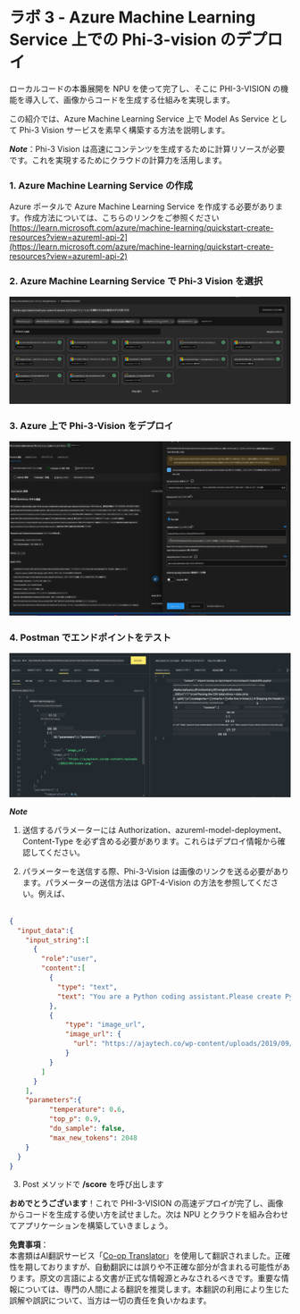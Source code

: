 <!--
CO_OP_TRANSLATOR_METADATA:
{
  "original_hash": "20cb4e6ac1686248e8be913ccf6c2bc2",
  "translation_date": "2025-07-17T04:04:55+00:00",
  "source_file": "md/02.Application/02.Code/Phi3/VSCodeExt/HOL/AIPC/03.DeployPhi3VisionOnAzure.md",
  "language_code": "ja"
}
-->
# **ラボ 3 - Azure Machine Learning Service 上での Phi-3-vision のデプロイ**

ローカルコードの本番展開を NPU を使って完了し、そこに PHI-3-VISION の機能を導入して、画像からコードを生成する仕組みを実現します。

この紹介では、Azure Machine Learning Service 上で Model As Service として Phi-3 Vision サービスを素早く構築する方法を説明します。

***Note***：Phi-3 Vision は高速にコンテンツを生成するために計算リソースが必要です。これを実現するためにクラウドの計算力を活用します。


### **1. Azure Machine Learning Service の作成**

Azure ポータルで Azure Machine Learning Service を作成する必要があります。作成方法については、こちらのリンクをご参照ください [https://learn.microsoft.com/azure/machine-learning/quickstart-create-resources?view=azureml-api-2](https://learn.microsoft.com/azure/machine-learning/quickstart-create-resources?view=azureml-api-2)


### **2. Azure Machine Learning Service で Phi-3 Vision を選択**

![Catalog](../../../../../../../../../translated_images/vison_catalog.f979823d5bde8aef2c37a3a9686f6c5d0c521f93730447798ea6fb580091443f.ja.png)


### **3. Azure 上で Phi-3-Vision をデプロイ**


![Deploy](../../../../../../../../../translated_images/vision_deploy.a8114ccd849a957272bf30959bdef166b21a0fac4c4f0129dab0106b97104772.ja.png)


### **4. Postman でエンドポイントをテスト**


![Test](../../../../../../../../../translated_images/vision_test.0b9c1b1d414131d03398c88fc1b79d839e7946c2ae5c9fd170a2894c271e2993.ja.png)


***Note***

1. 送信するパラメーターには Authorization、azureml-model-deployment、Content-Type を必ず含める必要があります。これらはデプロイ情報から確認してください。

2. パラメーターを送信する際、Phi-3-Vision は画像のリンクを送る必要があります。パラメーターの送信方法は GPT-4-Vision の方法を参照してください。例えば、

```json

{
  "input_data":{
    "input_string":[
      {
        "role":"user",
        "content":[ 
          {
            "type": "text",
            "text": "You are a Python coding assistant.Please create Python code for image "
          },
          {
              "type": "image_url",
              "image_url": {
                "url": "https://ajaytech.co/wp-content/uploads/2019/09/index.png"
              }
          }
        ]
      }
    ],
    "parameters":{
          "temperature": 0.6,
          "top_p": 0.9,
          "do_sample": false,
          "max_new_tokens": 2048
    }
  }
}

```

3. Post メソッドで **/score** を呼び出します

**おめでとうございます**！これで PHI-3-VISION の高速デプロイが完了し、画像からコードを生成する使い方を試せました。次は NPU とクラウドを組み合わせてアプリケーションを構築していきましょう。

**免責事項**：  
本書類はAI翻訳サービス「[Co-op Translator](https://github.com/Azure/co-op-translator)」を使用して翻訳されました。正確性を期しておりますが、自動翻訳には誤りや不正確な部分が含まれる可能性があります。原文の言語による文書が正式な情報源とみなされるべきです。重要な情報については、専門の人間による翻訳を推奨します。本翻訳の利用により生じた誤解や誤訳について、当方は一切の責任を負いかねます。